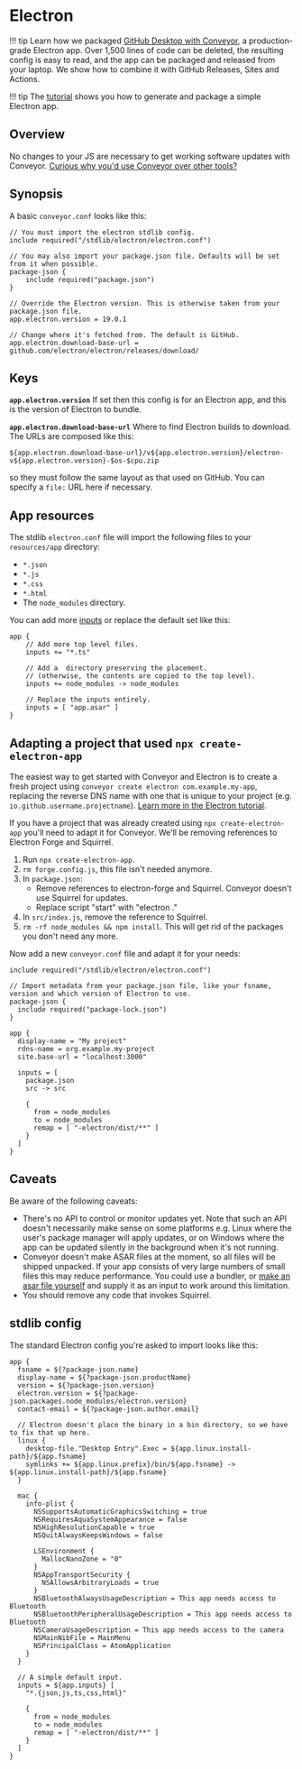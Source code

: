 # Electron

!!! tip
    Learn how we packaged [GitHub Desktop with Conveyor](https://hydraulic.dev/blog/8-packaging-electron-apps.html), a production-grade Electron app. Over 1,500 lines of code can be deleted, the resulting config is easy to read, and the app can be packaged and released from your laptop. We show how to combine it with GitHub Releases, Sites and Actions.

!!! tip
    The [tutorial](../tutorial/new.md) shows you how to generate and package a simple Electron app.

## Overview

No changes to your JS are necessary to get working software updates with Conveyor. [Curious why you'd use Conveyor over other tools?](../comparisons/electron-comparisons.md)

## Synopsis

A basic `conveyor.conf` looks like this:

```
// You must import the electron stdlib config.
include required("/stdlib/electron/electron.conf")

// You may also import your package.json file. Defaults will be set from it when possible.
package-json {
    include required("package.json") 
}

// Override the Electron version. This is otherwise taken from your package.json file. 
app.electron.version = 19.0.1

// Change where it's fetched from. The default is GitHub.
app.electron.download-base-url = github.com/electron/electron/releases/download/
```

## Keys

**`app.electron.version`** If set then this config is for an Electron app, and this is the version of Electron to bundle. 

**`app.electron.download-base-url`** Where to find Electron builds to download. The URLs are composed like this: 

```
${app.electron.download-base-url}/v${app.electron.version}/electron-v${app.electron.version}-$os-$cpu.zip
```

so they must follow the same layout as that used on GitHub. You can specify a `file:` URL here if necessary.

## App resources

The stdlib `electron.conf` file will import the following files to your `resources/app` directory:

- `*.json`
- `*.js`
- `*.css`
- `*.html`
- The `node_modules` directory.

You can add more [inputs](inputs.md) or replace the default set like this:

```
app {
    // Add more top level files.
    inputs += "*.ts"
    
    // Add a  directory preserving the placement. 
    // (otherwise, the contents are copied to the top level).
    inputs += node_modules -> node_modules
    
    // Replace the inputs entirely.
    inputs = [ "app.asar" ]
}
```

## Adapting a project that used `npx create-electron-app`

The easiest way to get started with Conveyor and Electron is to create a fresh project using `conveyor create electron com.example.my-app`, replacing the reverse DNS name with one that is unique to your project (e.g. `io.github.username.projectname`). [Learn more in the Electron tutorial](../tutorial/hare/electron.md).

If you have a project that was already created using `npx create-electron-app` you'll need to adapt it for Conveyor. We'll be removing references to Electron Forge and Squirrel.

1. Run `npx create-electron-app`.
2. `rm forge.config.js`, this file isn't needed anymore.
3. In `package.json`:
   - Remove references to electron-forge and Squirrel. Conveyor doesn't use Squirrel for updates.
   - Replace script "start" with "electron ."
4. In `src/index.js`, remove the reference to Squirrel.
5. `rm -rf node_modules && npm install`. This will get rid of the packages you don't need any more.

Now add a new `conveyor.conf` file and adapt it for your needs:

```hocon
include required("/stdlib/electron/electron.conf")

// Import metadata from your package.json file, like your fsname, version and which version of Electron to use.
package-json {
  include required("package-lock.json")
}

app {
  display-name = "My project"
  rdns-name = org.example.my-project
  site.base-url = "localhost:3000"

  inputs = [
    package.json
    src -> src    

    {
      from = node_modules
      to = node_modules      
      remap = [ "-electron/dist/**" ]
    }
  ]
}
```

## Caveats

Be aware of the following caveats:

* There's no API to control or monitor updates yet. Note that such an API doesn't necessarily make sense on some platforms e.g. Linux where the user's package manager will apply updates, or on Windows where the app can be updated silently in the background when it's not running.
* Conveyor doesn't make ASAR files at the moment, so all files will be shipped unpacked. If your app consists of very large numbers of small files this may reduce performance. You could use a bundler, or [make an asar file yourself](https://github.com/electron/asar) and supply it as an input to work around this limitation.
* You should remove any code that invokes Squirrel.

## stdlib config

The standard Electron config you're asked to import looks like this:

```hocon
app {
  fsname = ${?package-json.name}
  display-name = ${?package-json.productName}
  version = ${?package-json.version}
  electron.version = ${?package-json.packages.node_modules/electron.version}
  contact-email = ${?package-json.author.email}

  // Electron doesn't place the binary in a bin directory, so we have to fix that up here.
  linux {
    desktop-file."Desktop Entry".Exec = ${app.linux.install-path}/${app.fsname}
    symlinks += ${app.linux.prefix}/bin/${app.fsname} -> ${app.linux.install-path}/${app.fsname}
  }

  mac {
    info-plist {
      NSSupportsAutomaticGraphicsSwitching = true
      NSRequiresAquaSystemAppearance = false
      NSHighResolutionCapable = true
      NSQuitAlwaysKeepsWindows = false

      LSEnvironment {
        MallocNanoZone = "0"
      }
      NSAppTransportSecurity {
        NSAllowsArbitraryLoads = true
      }
      NSBluetoothAlwaysUsageDescription = This app needs access to Bluetooth
      NSBluetoothPeripheralUsageDescription = This app needs access to Bluetooth
      NSCameraUsageDescription = This app needs access to the camera
      NSMainNibFile = MainMenu
      NSPrincipalClass = AtomApplication
    }
  }

  // A simple default input.
  inputs = ${app.inputs} [
    "*.{json,js,ts,css,html}"

    {
      from = node_modules
      to = node_modules
      remap = [ "-electron/dist/**" ]
    }
  ]
}
```
